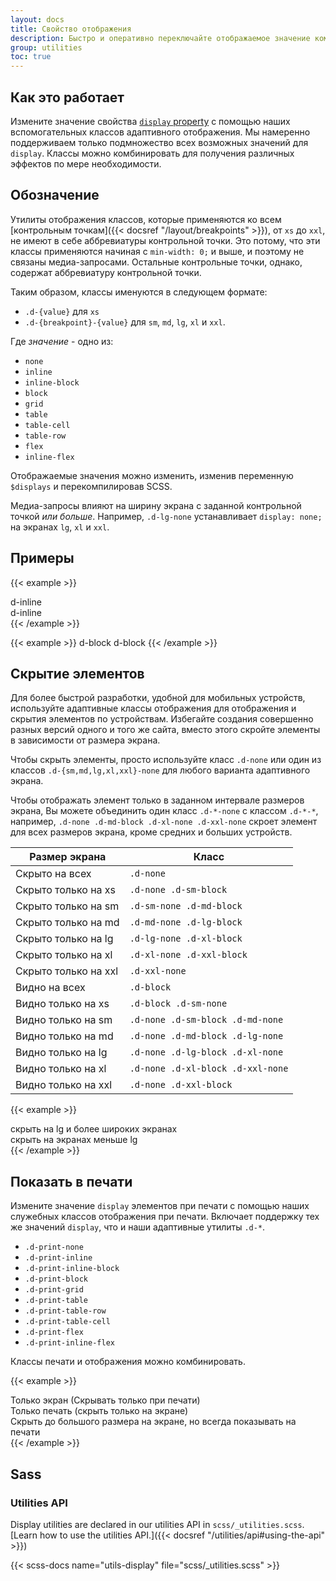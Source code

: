 ```yaml
---
layout: docs
title: Свойство отображения
description: Быстро и оперативно переключайте отображаемое значение компонентов и многое другое с помощью наших утилит для отображения. Включает поддержку некоторых из наиболее распространенных значений, а также некоторые дополнительные функции для управления отображением при печати.
group: utilities
toc: true
---
```


## Как это работает

Измените значение свойства [`display` property](https://developer.mozilla.org/en-US/docs/Web/CSS/display) с помощью наших вспомогательных классов адаптивного отображения. Мы намеренно поддерживаем только подмножество всех возможных значений для `display`. Классы можно комбинировать для получения различных эффектов по мере необходимости.

## Обозначение

Утилиты отображения классов, которые применяются ко всем [контрольным точкам]({{< docsref "/layout/breakpoints" >}}), от `xs` до `xxl`, не имеют в себе аббревиатуры контрольной точки. Это потому, что эти классы применяются начиная с `min-width: 0;` и выше, и поэтому не связаны медиа-запросами. Остальные контрольные точки, однако, содержат аббревиатуру контрольной точки.

Таким образом, классы именуются в следующем формате:

- `.d-{value}` для `xs`
- `.d-{breakpoint}-{value}` для `sm`, `md`, `lg`, `xl` и `xxl`.

Где *значение* - одно из:

- `none`
- `inline`
- `inline-block`
- `block`
- `grid`
- `table`
- `table-cell`
- `table-row`
- `flex`
- `inline-flex`

Отображаемые значения можно изменить, изменив переменную `$displays` и перекомпилировав SCSS.

Медиа-запросы влияют на ширину экрана с заданной контрольной точкой *или больше*. Например, `.d-lg-none` устанавливает `display: none;` на экранах `lg`, `xl` и `xxl`.

## Примеры

{{< example >}}
<div class="d-inline p-2 bg-primary text-white">d-inline</div>
<div class="d-inline p-2 bg-dark text-white">d-inline</div>
{{< /example >}}

{{< example >}}
<span class="d-block p-2 bg-primary text-white">d-block</span>
<span class="d-block p-2 bg-dark text-white">d-block</span>
{{< /example >}}

## Скрытие элементов

Для более быстрой разработки, удобной для мобильных устройств, используйте адаптивные классы отображения для отображения и скрытия элементов по устройствам. Избегайте создания совершенно разных версий одного и того же сайта, вместо этого скройте элементы в зависимости от размера экрана.

Чтобы скрыть элементы, просто используйте класс `.d-none` или один из классов `.d-{sm,md,lg,xl,xxl}-none` для любого варианта адаптивного экрана.

Чтобы отображать элемент только в заданном интервале размеров экрана, Вы можете объединить один класс `.d-*-none` с классом `.d-*-*`, например, `.d-none .d-md-block .d-xl-none .d-xxl-none` скроет элемент для всех размеров экрана, кроме средних и больших устройств.

<table class="table">
  <thead>
    <tr>
      <th>Размер экрана</th>
      <th>Класс</th>
    </tr>
  </thead>
  <tbody>
    <tr>
      <td>Скрыто на всех</td>
      <td><code>.d-none</code></td>
    </tr>
    <tr>
      <td>Скрыто только на xs</td>
      <td><code>.d-none .d-sm-block</code></td>
    </tr>
    <tr>
      <td>Скрыто только на sm</td>
      <td><code>.d-sm-none .d-md-block</code></td>
    </tr>
    <tr>
      <td>Скрыто только на md</td>
      <td><code>.d-md-none .d-lg-block</code></td>
    </tr>
    <tr>
      <td>Скрыто только на lg</td>
      <td><code>.d-lg-none .d-xl-block</code></td>
    </tr>
    <tr>
      <td>Скрыто только на xl</td>
      <td><code>.d-xl-none .d-xxl-block</code></td>
    </tr>
    <tr>
      <td>Скрыто только на xxl</td>
      <td><code>.d-xxl-none</code></td>
    </tr>
    <tr>
      <td>Видно на всех</td>
      <td><code>.d-block</code></td>
    </tr>
    <tr>
      <td>Видно только на xs</td>
      <td><code>.d-block .d-sm-none</code></td>
    </tr>
    <tr>
      <td>Видно только на sm</td>
      <td><code>.d-none .d-sm-block .d-md-none</code></td>
    </tr>
    <tr>
      <td>Видно только на md</td>
      <td><code>.d-none .d-md-block .d-lg-none</code></td>
    </tr>
    <tr>
      <td>Видно только на lg</td>
      <td><code>.d-none .d-lg-block .d-xl-none</code></td>
    </tr>
    <tr>
      <td>Видно только на xl</td>
      <td><code>.d-none .d-xl-block .d-xxl-none</code></td>
    </tr>
    <tr>
      <td>Видно только на xxl</td>
      <td><code>.d-none .d-xxl-block</code></td>
    </tr>
  </tbody>
</table>

{{< example >}}
<div class="d-lg-none">скрыть на lg и более широких экранах</div>
<div class="d-none d-lg-block">скрыть на экранах меньше lg</div>
{{< /example >}}

## Показать в печати

Измените значение `display` элементов при печати с помощью наших служебных классов отображения при печати. Включает поддержку тех же значений `display`, что и наши адаптивные утилиты `.d-*`.

- `.d-print-none`
- `.d-print-inline`
- `.d-print-inline-block`
- `.d-print-block`
- `.d-print-grid`
- `.d-print-table`
- `.d-print-table-row`
- `.d-print-table-cell`
- `.d-print-flex`
- `.d-print-inline-flex`

Классы печати и отображения можно комбинировать.

{{< example >}}
<div class="d-print-none">Только экран (Скрывать только при печати)</div>
<div class="d-none d-print-block">Только печать (скрыть только на экране)</div>
<div class="d-none d-lg-block d-print-block">Скрыть до большого размера на экране, но всегда показывать на печати</div>
{{< /example >}}

## Sass

### Utilities API

Display utilities are declared in our utilities API in `scss/_utilities.scss`. [Learn how to use the utilities API.]({{< docsref "/utilities/api#using-the-api" >}})

{{< scss-docs name="utils-display" file="scss/_utilities.scss" >}}
